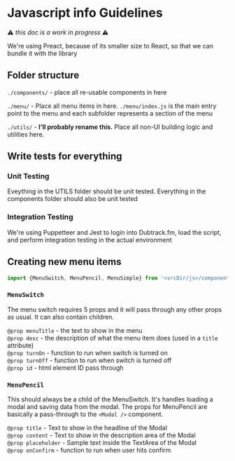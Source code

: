# Javascript info Guidelines
:warning: *this doc is a work in progress* :warning:

We're using Preact, because of its smaller size to React, so that we can bundle it with the library

## Folder structure

`./components/` - place all re-usable components in here

`./menu/` - Place all menu items in here. `./menu/index.js` is the main entry point to the menu and each subfolder represents a section of the menu

`./utils/` - **I'll probably rename this.** Place all non-UI building logic and utilities here. 

## Write tests for everything

### Unit Testing
Eveything in the UTILS folder should be unit tested. Everything in the components folder should also be unit tested

### Integration Testing
We're using Puppetteer and Jest to login into Dubtrack.fm, load the script, and perform integration testing in the actual environment

## Creating new menu items

```javascript
import {MenuSwitch, MenuPencil, MenuSimple} from '<srcDir/js>/components/menuItems.js';
```

### `MenuSwitch`
The menu switch requires 5 props and it will pass through any other props as usual. It can also contain children.

`@prop menuTitle` - the text to show in the menu    
`@prop desc` - the description of what the menu item does (used in a `title` attribute)    
`@prop turnOn` - function to run when switch is turned on    
`@prop turnOff` - function to run when switch is turned off    
`@prop id` - html element ID pass through

### `MenuPencil`
This should always be a child of the MenuSwitch. It's handles loading a modal and saving data from the modal. The props for MenuPencil are basically a pass-through to the `<Modal />` component.

`@prop title` - Text to show in the headline of the Modal    
`@prop content` - Text to show in the description area of the Modal    
`@prop placeholder` - Sample text inside the TextArea of the Modal    
`@prop onConfirm` - function to run when user hits confirm


